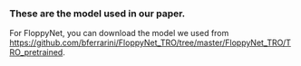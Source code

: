 ### These are the model used in our paper.

For FloppyNet, you can download the model we used from https://github.com/bferrarini/FloppyNet_TRO/tree/master/FloppyNet_TRO/TRO_pretrained.
  

